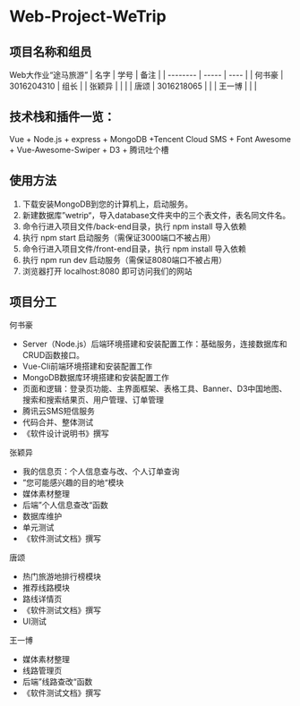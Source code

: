 # Web-Project-WeTrip

## 项目名称和组员
Web大作业“途马旅游”
| 名字        |   学号 | 备注  |
| --------   | -----  | ----  |
| 何书豪  | 3016204310 |   组长    |
| 张颖异  |     |      |
| 唐颂 |     3016218065   |    |
| 王一博 |        |    |



## 技术栈和插件一览：
Vue + Node.js + express + MongoDB +Tencent Cloud SMS + Font Awesome + Vue-Awesome-Swiper + D3 + 腾讯吐个槽

## 使用方法

1. 下载安装MongoDB到您的计算机上，启动服务。
2. 新建数据库”wetrip“，导入database文件夹中的三个表文件，表名同文件名。
3. 命令行进入项目文件/back-end目录，执行 npm install 导入依赖
4. 执行 npm start 启动服务（需保证3000端口不被占用）
5. 命令行进入项目文件/front-end目录，执行 npm install 导入依赖
6. 执行 npm run dev 启动服务（需保证8080端口不被占用）
7. 浏览器打开 localhost:8080 即可访问我们的网站

## 项目分工

何书豪
 - Server（Node.js）后端环境搭建和安装配置工作：基础服务，连接数据库和CRUD函数接口。
 - Vue-Cli前端环境搭建和安装配置工作
 - MongoDB数据库环境搭建和安装配置工作
 - 页面和逻辑：登录页功能、主界面框架、表格工具、Banner、D3中国地图、 搜索和搜索结果页、用户管理、订单管理
 - 腾讯云SMS短信服务
 - 代码合并、整体测试
 - 《软件设计说明书》撰写
 
 张颖异
- 我的信息页：个人信息查与改、个人订单查询
- ”您可能感兴趣的目的地“模块
- 媒体素材整理
- 后端”个人信息查改“函数
- 数据库维护
- 单元测试
- 《软件测试文档》撰写

唐颂
 - 热门旅游地排行榜模块
 - 推荐线路模块
 - 路线详情页
 - 《软件测试文档》撰写
 - UI测试
 
王一博
- 媒体素材整理
- 线路管理页
- 后端”线路查改“函数
- 《软件测试文档》撰写
